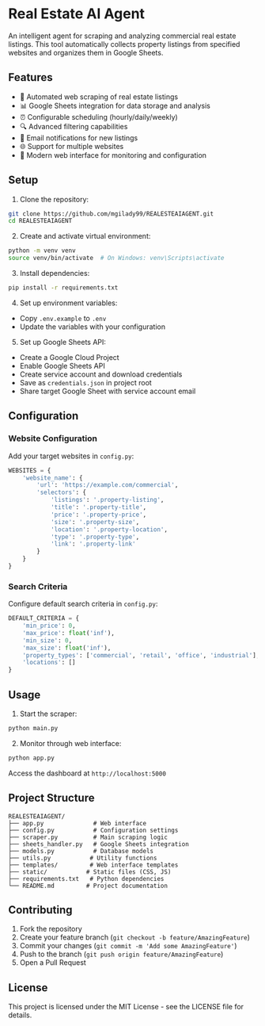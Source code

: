 # Real Estate AI Agent

An intelligent agent for scraping and analyzing commercial real estate listings. This tool automatically collects property listings from specified websites and organizes them in Google Sheets.

## Features

- 🤖 Automated web scraping of real estate listings
- 📊 Google Sheets integration for data storage and analysis
- ⏰ Configurable scheduling (hourly/daily/weekly)
- 🔍 Advanced filtering capabilities
- 📧 Email notifications for new listings
- 🌐 Support for multiple websites
- 📱 Modern web interface for monitoring and configuration

## Setup

1. Clone the repository:
```bash
git clone https://github.com/mgilady99/REALESTEAIAGENT.git
cd REALESTEAIAGENT
```

2. Create and activate virtual environment:
```bash
python -m venv venv
source venv/bin/activate  # On Windows: venv\Scripts\activate
```

3. Install dependencies:
```bash
pip install -r requirements.txt
```

4. Set up environment variables:
- Copy `.env.example` to `.env`
- Update the variables with your configuration

5. Set up Google Sheets API:
- Create a Google Cloud Project
- Enable Google Sheets API
- Create service account and download credentials
- Save as `credentials.json` in project root
- Share target Google Sheet with service account email

## Configuration

### Website Configuration
Add your target websites in `config.py`:
```python
WEBSITES = {
    'website_name': {
        'url': 'https://example.com/commercial',
        'selectors': {
            'listings': '.property-listing',
            'title': '.property-title',
            'price': '.property-price',
            'size': '.property-size',
            'location': '.property-location',
            'type': '.property-type',
            'link': '.property-link'
        }
    }
}
```

### Search Criteria
Configure default search criteria in `config.py`:
```python
DEFAULT_CRITERIA = {
    'min_price': 0,
    'max_price': float('inf'),
    'min_size': 0,
    'max_size': float('inf'),
    'property_types': ['commercial', 'retail', 'office', 'industrial'],
    'locations': []
}
```

## Usage

1. Start the scraper:
```bash
python main.py
```

2. Monitor through web interface:
```bash
python app.py
```

Access the dashboard at `http://localhost:5000`

## Project Structure

```
REALESTEAIAGENT/
├── app.py              # Web interface
├── config.py           # Configuration settings
├── scraper.py          # Main scraping logic
├── sheets_handler.py   # Google Sheets integration
├── models.py           # Database models
├── utils.py           # Utility functions
├── templates/         # Web interface templates
├── static/           # Static files (CSS, JS)
├── requirements.txt   # Python dependencies
└── README.md         # Project documentation
```

## Contributing

1. Fork the repository
2. Create your feature branch (`git checkout -b feature/AmazingFeature`)
3. Commit your changes (`git commit -m 'Add some AmazingFeature'`)
4. Push to the branch (`git push origin feature/AmazingFeature`)
5. Open a Pull Request

## License

This project is licensed under the MIT License - see the LICENSE file for details.
